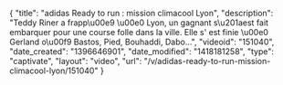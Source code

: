 {
    "title": "adidas Ready to run : mission climacool Lyon",
    "description": "Teddy Riner a frapp\u00e9 \u00e0 Lyon, un gagnant s\u201aest fait embarquer pour une course folle dans la ville. Elle s' est finie \u00e0 Gerland o\u00f9 Bastos, Pied, Bouhaddi, Dabo...",
    "videoid": "151040",
    "date_created": "1396646901",
    "date_modified": "1418181258",
    "type": "captivate",
    "layout": "video",
    "url": "\/v\/adidas-ready-to-run-mission-climacool-lyon\/151040"
}